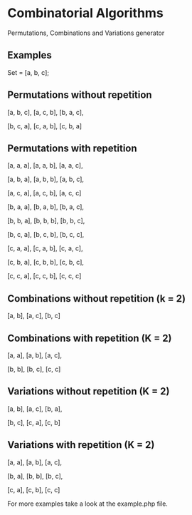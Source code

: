 # Combinatorial Algorithms
Permutations, Combinations and Variations generator

## Examples

Set = [a, b, c];

## Permutations without repetition
[a, b, c], [a, c, b], [b, a, c],
 
[b, c, a], [c, a, b], [c, b, a]

## Permutations with repetition
[a, a, a], [a, a, b], [a, a, c], 

[a, b, a], [a, b, b], [a, b, c],

[a, c, a], [a, c, b], [a, c, c]

[b, a, a], [b, a, b], [b, a, c],

[b, b, a], [b, b, b], [b, b, c],

[b, c, a], [b, c, b], [b, c, c],

[c, a, a], [c, a, b], [c, a, c],

[c, b, a], [c, b, b], [c, b, c],

[c, c, a], [c, c, b], [c, c, c]

## Combinations without repetition (k = 2)
[a, b], [a, c], [b, c]

## Combinations with repetition (K = 2)
[a, a], [a, b], [a, c], 

[b, b], [b, c], [c, c]

## Variations without repetition (K = 2)
[a, b], [a, c], [b, a], 

[b, c], [c, a], [c, b]

## Variations with repetition (K = 2)
[a, a], [a, b], [a, c], 

[b, a], [b, b], [b, c],

[c, a], [c, b], [c, c]

For more examples take a look at the example.php file.
